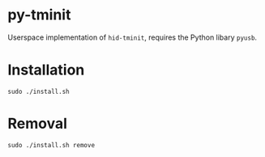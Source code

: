 # py-tminit
Userspace implementation of `hid-tminit`, requires the Python libary `pyusb`.

# Installation
`sudo ./install.sh`

# Removal
`sudo ./install.sh remove`
